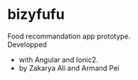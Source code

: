 # bizyfufu
Food recommandation app prototype.  
Developped 
-  with Angular and Ionic2.
-  by Zakarya Ali and Armand Pei
